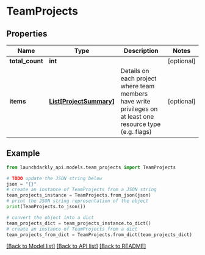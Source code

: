 # TeamProjects


## Properties

Name | Type | Description | Notes
------------ | ------------- | ------------- | -------------
**total_count** | **int** |  | [optional] 
**items** | [**List[ProjectSummary]**](ProjectSummary.md) | Details on each project where team members have write privileges on at least one resource type (e.g. flags) | [optional] 

## Example

```python
from launchdarkly_api.models.team_projects import TeamProjects

# TODO update the JSON string below
json = "{}"
# create an instance of TeamProjects from a JSON string
team_projects_instance = TeamProjects.from_json(json)
# print the JSON string representation of the object
print(TeamProjects.to_json())

# convert the object into a dict
team_projects_dict = team_projects_instance.to_dict()
# create an instance of TeamProjects from a dict
team_projects_from_dict = TeamProjects.from_dict(team_projects_dict)
```
[[Back to Model list]](../README.md#documentation-for-models) [[Back to API list]](../README.md#documentation-for-api-endpoints) [[Back to README]](../README.md)


